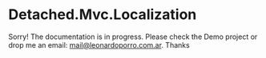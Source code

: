 # Detached.Mvc.Localization

Sorry!
The documentation is in progress. Please check the Demo project or drop me an email: mail@leonardoporro.com.ar.
Thanks